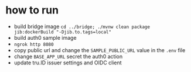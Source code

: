 # how to run

* build bridge image `cd ../bridge; ./mvnw clean package jib:dockerBuild "-Djib.to.tags=local"`
* build auth0 sample image 
* `ngrok http 8080`
* copy public url and change the `SAMPLE_PUBLIC_URL` value in the `.env` file
* change `BASE_APP_URL` secret the auth0 action
* update tru.ID issuer settings and OIDC client